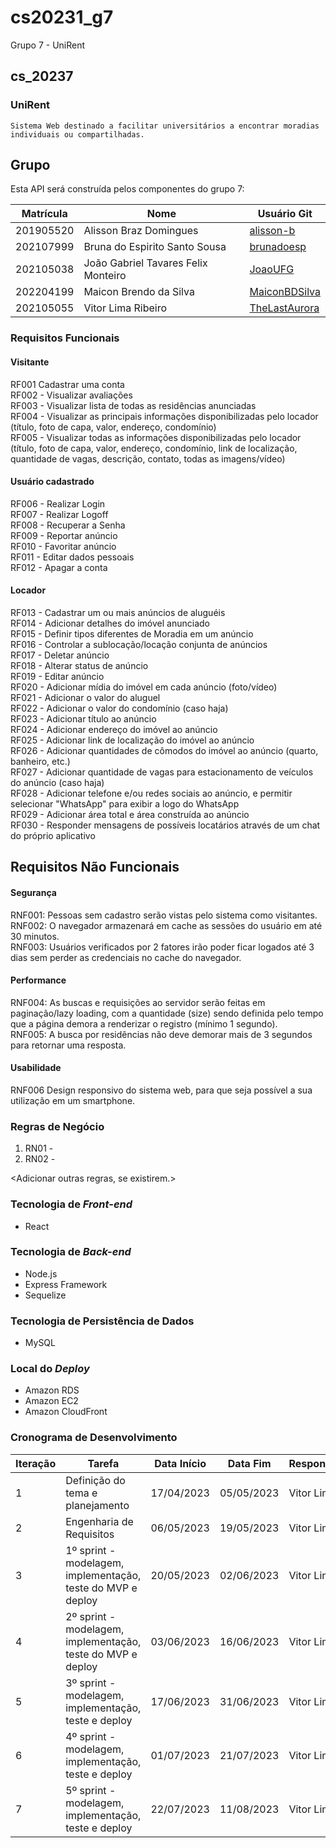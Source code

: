 # cs20231_g7
Grupo 7 - UniRent
## cs_20237

  ### UniRent
    Sistema Web destinado a facilitar universitários a encontrar moradias individuais ou compartilhadas.  
  

## Grupo
Esta API será construída pelos componentes do grupo 7:

|Matrícula|Nome|Usuário Git|
|---|---|---|
|201905520|Alisson Braz Domingues|[alisson-b](https://github.com/alisson-b)|
|202107999|Bruna do Espirito Santo Sousa|[brunadoesp](https://github.com/brunadoesp)|
|202105038|João Gabriel Tavares Felix Monteiro|[JoaoUFG](https://github.com/JoaoUFG)|
|202204199|Maicon Brendo da Silva|[MaiconBDSilva](https://github.com/MaiconBDSilva)|
|202105055|Vitor Lima Ribeiro|[TheLastAurora](https://github.com/TheLastAurora)|

### Requisitos Funcionais
#### Visitante

RF001 Cadastrar uma conta<br>
RF002 - Visualizar avaliações<br>
RF003 - Visualizar lista de todas as residências anunciadas<br>
RF004 - Visualizar as principais informações disponibilizadas pelo locador (título, foto de capa, valor, endereço, condomínio)<br>
RF005 - Visualizar todas as informações disponibilizadas pelo locador (título, foto de capa, valor, endereço, condomínio, link de localização, quantidade de vagas, descrição, contato, todas as imagens/vídeo) <br>

#### Usuário cadastrado
RF006 - Realizar Login<br>
RF007 - Realizar Logoff<br>
RF008 - Recuperar a Senha<br>
RF009 - Reportar anúncio<br>
RF010 - Favoritar anúncio<br>
RF011 - Editar dados pessoais<br>
RF012 - Apagar a conta<br>

#### Locador
RF013 - Cadastrar um ou mais anúncios de aluguéis<br>
RF014 - Adicionar detalhes do imóvel anunciado<br>
RF015 - Definir tipos diferentes de Moradia em um anúncio<br>
RF016 - Controlar a sublocação/locação conjunta de anúncios<br>
RF017 - Deletar anúncio<br>
RF018 - Alterar status de anúncio<br>
RF019 - Editar anúncio<br>
RF020 - Adicionar mídia do imóvel em cada anúncio (foto/vídeo)<br>
RF021 - Adicionar o valor do aluguel<br>
RF022 - Adicionar o valor do condomínio (caso haja)<br>
RF023 - Adicionar título ao anúncio<br>
RF024 - Adicionar endereço do imóvel ao anúncio<br>
RF025 - Adicionar link de localização do imóvel ao anúncio<br>
RF026 - Adicionar quantidades de cômodos do imóvel ao anúncio (quarto, banheiro, etc.)<br>
RF027 - Adicionar quantidade de vagas para estacionamento de veículos do anúncio (caso haja)<br>
RF028 - Adicionar telefone e/ou redes sociais ao anúncio, e permitir selecionar "WhatsApp" para exibir a logo do WhatsApp<br>
RF029 - Adicionar área total e área construída ao anúncio<br>
RF030 - Responder mensagens de possíveis locatários através de um chat do próprio aplicativo<br>



## Requisitos Não Funcionais
#### Segurança
RNF001: Pessoas sem cadastro serão vistas pelo sistema como visitantes.<br>
RNF002: O navegador armazenará em cache as sessões do usuário em até 30 minutos.<br>
RNF003: Usuários verificados por 2 fatores irão poder ficar logados até 3 dias sem perder as credenciais no cache do navegador.<br>

#### Performance
RNF004: As buscas e requisições ao servidor serão feitas em paginação/lazy loading, com a quantidade (size) sendo definida pelo tempo que a página demora a renderizar o registro (mínimo 1 segundo).<br>
RNF005: A busca por residências não deve demorar mais de 3 segundos para retornar uma resposta.<br>

#### Usabilidade
RNF006 Design responsivo do sistema web, para que seja possível a sua utilização em um smartphone.<br>


### Regras de Negócio
1. RN01 - <descrever>
2. RN02 - <descrever>

<Adicionar outras regras, se existirem.>

### Tecnologia de _Front-end_
  - React 

### Tecnologia de _Back-end_
  - Node.js
  - Express Framework
  - Sequelize

### Tecnologia de Persistência de Dados
  - MySQL 
  
### Local do _Deploy_
  - Amazon RDS
  - Amazon EC2
  - Amazon CloudFront

### Cronograma de Desenvolvimento

|Iteração|Tarefa|Data Início|Data Fim|Responsável|Situação|
|---|---|---|---|---|---|
|1|Definição do tema e planejamento|17/04/2023|05/05/2023|Vitor Lima|CONCLUÍDO|
|2|Engenharia de Requisitos|06/05/2023|19/05/2023|Vitor Lima|CONCLUÍDO|
|3|1º sprint - modelagem, implementação, teste do MVP e deploy|20/05/2023|02/06/2023|Vitor Lima|CONCLUÍDO|
|4|2º sprint - modelagem, implementação, teste do MVP e deploy|03/06/2023|16/06/2023|Vitor Lima|CONCLUÍDO|
|5|3º sprint - modelagem, implementação, teste e deploy|17/06/2023|31/06/2023|Vitor Lima|CONCLUÍDO|
|6|4º sprint - modelagem, implementação, teste e deploy|01/07/2023|21/07/2023|Vitor Lima|EM ANDAMENTO| 
|7|5º sprint - modelagem, implementação, teste e deploy|22/07/2023|11/08/2023|Vitor Lima|Programada|



